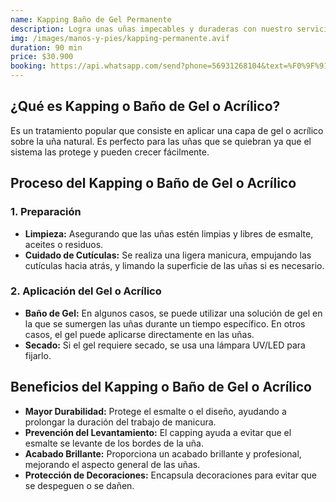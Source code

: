 ```yaml
---
name: Kapping Baño de Gel Permanente
description: Logra unas uñas impecables y duraderas con nuestro servicio de Kapping Baño de Gel Permanente. Disfruta de un acabado elegante y resistente con un tratamiento profesional que mantiene tus uñas perfectas por más tiempo.
img: /images/manos-y-pies/kapping-permanente.avif
duration: 90 min
price: $30.900
booking: https://api.whatsapp.com/send?phone=56931268104&text=%F0%9F%91%8B%F0%9F%8F%BB%20%C2%A1Hola!%20Quisiera%20agendar%20una%20hora%20para%20el%20kapping%20ba%C3%B1o%20de%20gel%20o%20acr%C3%ADlico%20permanente.
---
```


## ¿Qué es Kapping o Baño de Gel o Acrílico?

Es un tratamiento popular que consiste en aplicar una capa de gel o acrílico sobre la uña natural. Es perfecto para las uñas que se quiebran ya que el sistema las protege y pueden crecer fácilmente.

## Proceso del Kapping o Baño de Gel o Acrílico

### 1. Preparación

- **Limpieza:** Asegurando que las uñas estén limpias y libres de esmalte, aceites o residuos.
- **Cuidado de Cutículas:** Se realiza una ligera manicura, empujando las cutículas hacia atrás, y limando la superficie de las uñas si es necesario.

### 2. Aplicación del Gel o Acrílico

- **Baño de Gel:** En algunos casos, se puede utilizar una solución de gel en la que se sumergen las uñas durante un tiempo específico. En otros casos, el gel puede aplicarse directamente en las uñas.
- **Secado:** Si el gel requiere secado, se usa una lámpara UV/LED para fijarlo.

## Beneficios del Kapping o Baño de Gel o Acrílico

- **Mayor Durabilidad:** Protege el esmalte o el diseño, ayudando a prolongar la duración del trabajo de manicura.
- **Prevención del Levantamiento:** El capping ayuda a evitar que el esmalte se levante de los bordes de la uña.
- **Acabado Brillante:** Proporciona un acabado brillante y profesional, mejorando el aspecto general de las uñas.
- **Protección de Decoraciones:** Encapsula decoraciones para evitar que se despeguen o se dañen.
